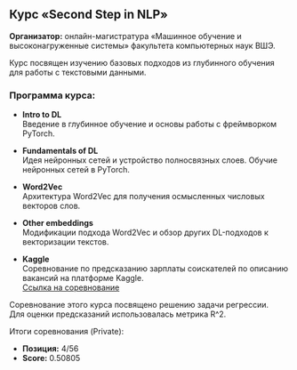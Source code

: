 ## Курс «Second Step in NLP»
**Организатор:** онлайн-магистратура «Машинное обучение и высоконагруженные системы» факультета компьютерных наук ВШЭ.

Курс посвящен изучению базовых подходов из глубинного обучения для работы с текстовыми данными. 

### Программа курса:
- **Intro to DL**  
Введение в глубинное обучение и основы работы с фреймворком PyTorch.  

- **Fundamentals of DL**  
Идея нейронных сетей и устройство полносвязных слоев. Обучие нейронных сетей в PyTorch.

- **Word2Vec**  
Архитектура Word2Vec для получения осмысленных числовых векторов слов.

- **Other embeddings**  
Модификации подхода Word2Vec и обзор других DL-подходов к векторизации текстов.

- **Kaggle**  
Cоревнование по предсказанию зарплаты соискателей по описанию вакансий на платформе Kaggle.  
[Cсылка на соревнование](https://www.kaggle.com/competitions/hse-2nd-step-in-nlp-bootcamp/overview) 

Соревнование этого курса посвящено решению задачи регрессии.   
Для оценки предсказаний использовалась метрика R^2.   

Итоги соревнования (Private):  
- **Позиция:** 4/56  
- **Score:** 0.50805  
